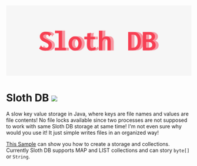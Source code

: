 <img src="https://github.com/idioglossia/sloth-db/blob/main/cover.png?raw=1" />

# Sloth DB [![](https://jitpack.io/v/idioglossia/sloth-db.svg)](https://jitpack.io/#idioglossia/sloth-db)

A slow key value storage in Java, where keys are file names and values are file contents!
No file locks available since two processes are not supposed to work with same Sloth DB storage at same time!
I'm not even sure why would you use it! It just simple writes files in an organized way!

[This Sample](https://github.com/idioglossia/sloth-db/blob/main/src/test/java/Sample.java) can show you how to create a storage and collections.
Currently Sloth DB supports MAP and LIST collections and can story `byte[]` or `String`.
